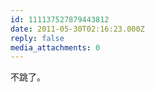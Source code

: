 ```yaml
---
id: 111137527879443812
date: 2011-05-30T02:16:23.000Z
reply: false
media_attachments: 0
---
```


不跳了。

